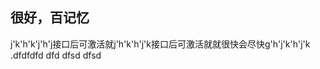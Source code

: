 很好，百记忆<br>
----------
j'k'h'k'j'h'j接口后可激活就j'h'k'h'j'k接口后可激活就就很快会尽快g'h'j'k'h'j'k
.dfdfdfd
dfd
dfsd
dfsd
